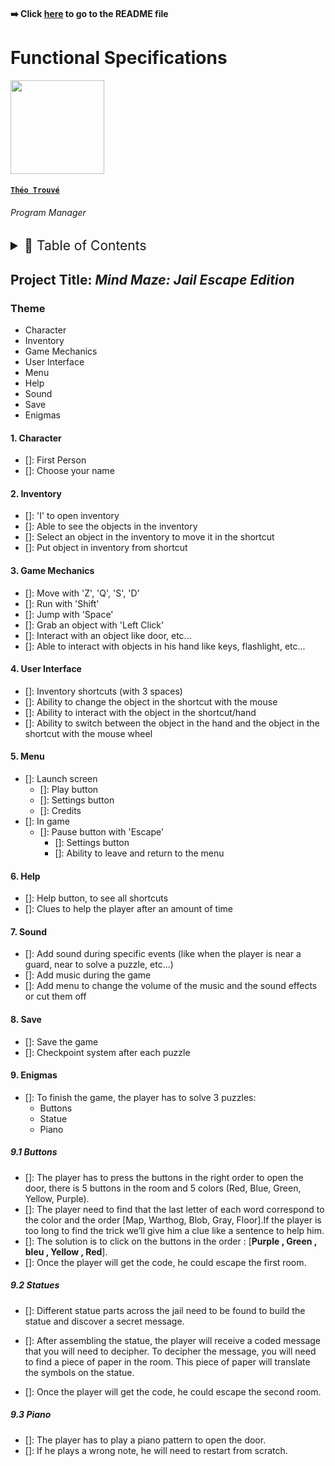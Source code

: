 #### ➡️ Click [here](https://github.com/algosup/2022-2023-project-4-game-design-Team-1/blob/main/README.md) to go to the README file

# Functional Specifications

<img src="https://avatars.githubusercontent.com/u/71769486?v=4" width="150">

#### [**`Théo Trouvé`**](https://github.com/TheoTr)

###### *Program Manager*

<details>
<summary style="font-size:150%">
  📖 Table of Contents
</summary>

- [Functional Specifications](#functional-specifications)
      - [**`Théo Trouvé`**](#théo-trouvé)
          - [*Program Manager*](#program-manager)
  - [Mind Maze: Jail Escape Edition](#mind-maze-jail-escape-edition)
    - [Theme](#theme)
    - [Potatoe](#potatoe)
      - [1. Character](#1-character)
      - [2. Inventory](#2-inventory)
      - [3. Game Mechanics](#3-game-mechanics)
      - [4. User Interface](#4-user-interface)
      - [5. Menu](#5-menu)
      - [6. Help](#6-help)
      - [7. Sound](#7-sound)
      - [8. Save](#8-save)
      - [9. Enigmas](#9-enigmas)
        - [9.1 Buttons](#91-buttons)
        - [9.2 Statues](#92-statues)
        - [9.3 Piano](#93-piano)

</details>

## Project Title: *Mind Maze: Jail Escape Edition*

### Theme

- Character
- Inventory
- Game Mechanics
- User Interface
- Menu
- Help
- Sound
- Save
- Enigmas

#### 1. Character

- []: First Person
- []: Choose your name

#### 2. Inventory

- []: 'I' to open inventory
- []: Able to see the objects in the inventory
- []: Select an object in the inventory to move it in the shortcut
- []: Put object in inventory from shortcut

#### 3. Game Mechanics

- []: Move with 'Z', 'Q', 'S', 'D'
- []: Run with 'Shift'
- []: Jump with 'Space'
- []: Grab an object with 'Left Click'
- []: Interact with an object like door, etc...
- []: Able to interact with objects in his hand like keys, flashlight, etc...

#### 4. User Interface

- []: Inventory shortcuts (with 3 spaces)
- []: Ability to change the object in the shortcut with the mouse 
- []: Ability to interact with the object in the shortcut/hand
- []: Ability to switch between the object in the hand and the object in the shortcut with the mouse wheel

#### 5. Menu

- []: Launch screen
  - []: Play button
  - []: Settings button
  - []: Credits
- []: In game
  - []: Pause button with 'Escape'
    - []: Settings button
    - []: Ability to leave and return to the menu

#### 6. Help

- []: Help button, to see all shortcuts
- []: Clues to help the player after an amount of time

#### 7. Sound

- []: Add sound during specific events (like when the player is near a guard, near to solve a puzzle, etc...)
- []: Add music during the game
- []: Add menu to change the volume of the music and the sound effects or cut them off

#### 8. Save

- []: Save the game
- []: Checkpoint system after each puzzle

#### 9. Enigmas

- []: To finish the game, the player has to solve 3 puzzles:
  - Buttons
  - Statue
  - Piano

##### 9.1 Buttons

- []: The player has to press the buttons in the right order to open the door, there is 5 buttons in the room and 5 colors (Red, Blue, Green, Yellow, Purple).
- []: The player need to find that the last letter of each word correspond to the color and the order [Map, Warthog, Blob, Gray, Floor].If the player is too long to find the trick we’ll give him a clue like a sentence to help him.
- []: The solution is to click on the buttons in the order : [**Purple , Green , bleu , Yellow , Red**].
- []: Once the player will get the code, he could escape the first room.


##### 9.2 Statues

- []: Different statue parts across the jail need to be found to build the statue and discover a secret message.

- []: After assembling the statue, the player will receive a coded message that you will need to decipher. To decipher the message, you will need to find a piece of paper in the room. This piece of paper will translate the symbols on the statue.

- []: Once the player will get the code, he could escape the second room.

##### 9.3 Piano

- []: The player has to play a piano  pattern to open the door.
- []: If he plays a wrong note, he will need to restart from scratch.
